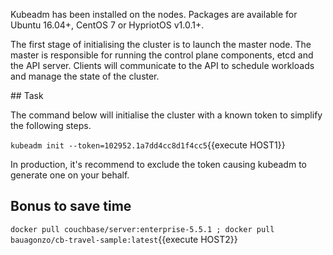 Kubeadm has been installed on the nodes. Packages are available for Ubuntu 16.04+, CentOS 7 or HypriotOS v1.0.1+.

The first stage of initialising the cluster is to launch the master node. The master is responsible for running the control plane components, etcd and the API server. Clients will communicate to the API to schedule workloads and manage the state of the cluster.

## Task

The command below will initialise the cluster with a known token to simplify the following steps.

`kubeadm init --token=102952.1a7dd4cc8d1f4cc5`{{execute HOST1}}

In production, it's recommend to exclude the token causing kubeadm to generate one on your behalf.

## Bonus to save time
`docker pull couchbase/server:enterprise-5.5.1 ; docker pull bauagonzo/cb-travel-sample:latest`{{execute HOST2}}

